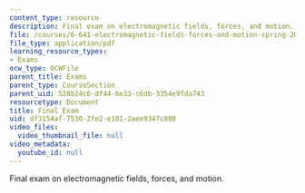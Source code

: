 ```yaml
---
content_type: resource
description: Final exam on electromagnetic fields, forces, and motion.
file: /courses/6-641-electromagnetic-fields-forces-and-motion-spring-2009/df3154af75302fe2e1012aee9347c880_MIT6_641s09_exam2009.pdf
file_type: application/pdf
learning_resource_types:
- Exams
ocw_type: OCWFile
parent_title: Exams
parent_type: CourseSection
parent_uid: 528b24c6-df44-6e33-c6db-3354e9fda743
resourcetype: Document
title: Final Exam
uid: df3154af-7530-2fe2-e101-2aee9347c880
video_files:
  video_thumbnail_file: null
video_metadata:
  youtube_id: null
---
```

Final exam on electromagnetic fields, forces, and motion.

